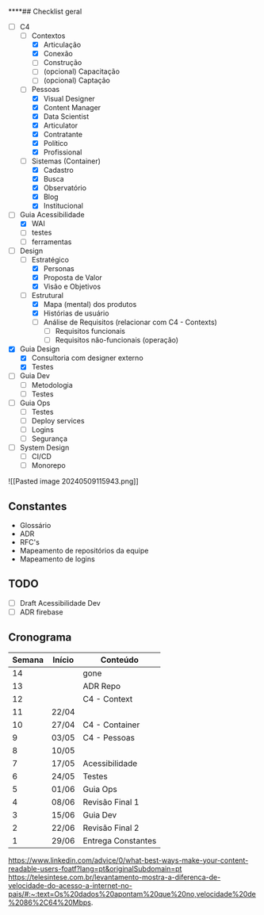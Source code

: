****## Checklist geral
- [ ] C4
	- [ ] Contextos
		- [x] Articulação
		- [x] Conexão
		- [ ] Construção
		- [ ] (opcional) Capacitação
		- [ ] (opcional) Captação
	- [ ] Pessoas
		- [x] Visual Designer
		- [x] Content Manager
		- [x] Data Scientist
		- [x] Articulator
		- [x] Contratante
		- [x] Político
		- [x] Profissional
	- [ ] Sistemas (Container)
		- [x] Cadastro
		- [x] Busca
		- [x] Observatório
		- [x] Blog
		- [x] Institucional
- [ ] Guia Acessibilidade
	- [x] WAI
	- [ ] testes
	- [ ] ferramentas
- [ ] Design
	- [ ] Estratégico
		- [x] Personas
		- [x] Proposta de Valor
		- [x] Visão e Objetivos
	- [ ] Estrutural
		- [x] Mapa (mental) dos produtos
		- [x] Histórias de usuário
		- [ ] Análise de Requisitos (relacionar com C4 - Contexts)
			- [ ] Requisitos funcionais
			- [ ] Requisitos não-funcionais (operação)
- [x] Guia Design
	- [x] Consultoria com designer externo
	- [x] Testes
- [ ] Guia Dev
	- [ ] Metodologia
	- [ ] Testes
- [ ] Guia Ops
	- [ ] Testes
	- [ ] Deploy services
	- [ ] Logins
	- [ ] Segurança
- [ ] System Design
	- [ ] CI/CD
	- [ ] Monorepo

![[Pasted image 20240509115943.png]]

## Constantes
- Glossário
- ADR
- RFC's
- Mapeamento de repositórios da equipe
- Mapeamento de logins

## TODO
- [ ] Draft Acessibilidade Dev
- [ ] ADR firebase

## Cronograma

| Semana | Início | Conteúdo           |
| ------ | ------ | ------------------ |
| 14     |        | gone               |
| 13     |        | ADR Repo           |
| 12     |        | C4 - Context       |
| 11     | 22/04  |                    |
| 10     | 27/04  | C4 - Container     |
| 9      | 03/05  | C4 - Pessoas       |
| 8      | 10/05  |                    |
| 7      | 17/05  | Acessibilidade     |
| 6      | 24/05  | Testes             |
| 5      | 01/06  | Guia Ops           |
| 4      | 08/06  | Revisão Final 1    |
| 3      | 15/06  | Guia Dev           |
| 2      | 22/06  | Revisão Final 2    |
| 1      | 29/06  | Entrega Constantes |

https://www.linkedin.com/advice/0/what-best-ways-make-your-content-readable-users-foatf?lang=pt&originalSubdomain=pt
https://telesintese.com.br/levantamento-mostra-a-diferenca-de-velocidade-do-acesso-a-internet-no-pais/#:~:text=Os%20dados%20apontam%20que%20no,velocidade%20de%2086%2C64%20Mbps.